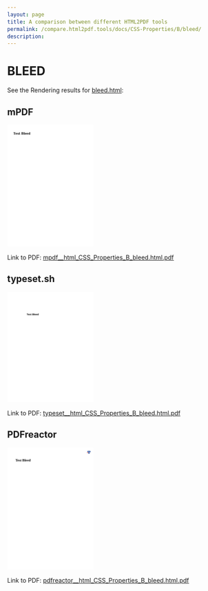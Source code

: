 ```yaml
---
layout: page
title: A comparison between different HTML2PDF tools
permalink: /compare.html2pdf.tools/docs/CSS-Properties/B/bleed/
description: 
---
```


# BLEED

See the Rendering results for [bleed.html](/html/CSS%20Properties/B/bleed.html):

## mPDF
![](mpdf__html_CSS_Properties_B_bleed.html.png) 

Link to PDF: [mpdf__html_CSS_Properties_B_bleed.html.pdf](mpdf__html_CSS_Properties_B_bleed.html.pdf)

## typeset.sh
![](typeset__html_CSS_Properties_B_bleed.html.png) 

Link to PDF: [typeset__html_CSS_Properties_B_bleed.html.pdf](typeset__html_CSS_Properties_B_bleed.html.pdf)

## PDFreactor
![](pdfreactor__html_CSS_Properties_B_bleed.html.png) 

Link to PDF: [pdfreactor__html_CSS_Properties_B_bleed.html.pdf](pdfreactor__html_CSS_Properties_B_bleed.html.pdf)
